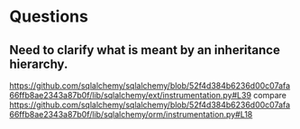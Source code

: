 # Questions

## Need to clarify what is meant by an inheritance hierarchy.

https://github.com/sqlalchemy/sqlalchemy/blob/52f4d384b6236d00c07afa66ffb8ae2343a87b0f/lib/sqlalchemy/ext/instrumentation.py#L39
compare
https://github.com/sqlalchemy/sqlalchemy/blob/52f4d384b6236d00c07afa66ffb8ae2343a87b0f/lib/sqlalchemy/orm/instrumentation.py#L18
